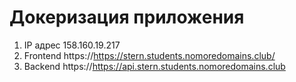 # Докеризация приложения

1. IP адрес 158.160.19.217
1. Frontend https://https://stern.students.nomoredomains.club/
1. Backend https://https://api.stern.students.nomoredomains.club
